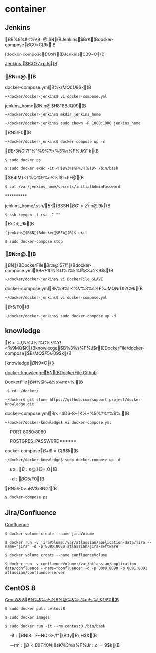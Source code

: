 # container
## Jenkins
$B%^%9%?!<(B/$B%9%l!<%V9=@.$N(BJenkins$B$r%m!<%+%k4D6-$K(Bdocker-compose$B$G9=C[$9$k(B

[docker-compose$B$G$N(BJenkins$B9=C[(B](https://qiita.com/KWS_0901/items/34d09b472bea9f5227a7)

[Jenkins $B:G?7>pJs(B](https://hub.docker.com/_/jenkins?tab=tags&page=1&ordering=last_updated)

### $B%^%9%?!<%3%s%F%J$N:n@.(B
docker-compose.yml$B%U%!%$%k$rMQ0U$9$k(B

`~/docker/docker-jenkins$ vi docker-compose.yml`

jenkins_home$B%G%#%l%/%H%j$N:n@.$H8"8BJQ99(B

`~/docker/docker-jenkins$ mkdir jenkins_home`

`~/docker/docker-jenkins$ sudo chown -R 1000:1000 jenkins_home`

$B%^%9%?!<%3%s%F%J$N5/F0(B

`~/docker/docker-jenkins$ docker-compose up -d`

$B%3%s%F%J(BID$B$r3NG'$7!"%^%9%?!<%3%s%F%J$KF~$k(B

`$ sudo docker ps`

`$ sudo docker exec -it <$B%3%s%F%J(BID> /bin/bash`

$B4IM}<T%Q%9%o!<%I$r<hF@(B

`$ cat /var/jenkins_home/secrets/initialAdminPassword`

\*\*\*\*\*\*\*\*\*\*
<!-- 45550eb526dc4682a5529a7d2488ccff -->

jenkins_home/.ssh/$B$K(BSSH$BG'>Z%-!<$r:n@.$9$k(B

`$ ssh-keygen -t rsa -C ""`

$B%^%9%?!<%3%s%F%J$rDd;_$9$k(B

`(jenkins$B$N(Bdocker$BFb(B)$ exit`

`$ sudo docker-compose stop`

### $B%9%l!<%V%3%s%F%J$N:n@.(B

$B%9%l!<%V%3%s%F%JMQ$N(BDockerFile$B$r:n@.$7!"(Bdocker-compose.yml$B$HF10l$N%U%)%k%@$K3JG<$9$k(B

`~/docker/docker-jenkins$ vi DockerFile_SLAVE`

docker-compose.yml$B$K%9%l!<%V%3%s%F%JMQ$N%5!<%S%9@_Dj$rDI2C$9$k(B

`~/docker/docker-jenkins$ vi docker-compose.yml`

$B%3%s%F%J$r5/F0(B

`~/docker/docker-jenkins$ sudo docker-compose up -d`

## knowledge
$B<+J,$N%J%l%C%8%Y!<%9MQ$K(Bknowledge$B%3%s%F%J$r(BDockerFile/docker-compose$B$rMQ$$$F5/F0$9$k(B

[knowledge$B$N9=C[(B](https://syachiku.net/knowledge-install/)

[docker-knowledge$B$N(BDockerFile Github](https://github.com/support-project/docker-knowledge)

DockerFile$B$N%@%&%s%m!<%I(B

`~$ cd ~/docker/`

`~/docker$ git clone https://github.com/support-project/docker-knowledge.git`

docker-compose.yml$B$r<+4D6-8~$1$K%+%9%?%^%$%:(B

`~/docker/docker-knowledge$ vi docker-compose.yml`

&nbsp;&nbsp;&nbsp; PORT 8080:8080

&nbsp;&nbsp;&nbsp; POSTGRES_PASSWORD=\*\*\*\*\*

cocker-compose$B$+$i9=C[$9$k(B

`~/docker/docker-knowledge$ sudo docker-compose up -d`

&nbsp;&nbsp;&nbsp; up : $B:n@.$H3+;O(B

&nbsp;&nbsp;&nbsp; -d : $B%G!<%b%s>uBV$G5/F0(B

$B%3%s%F%J$N5/F0>uBV$r3NG'(B

`$ docker-compose ps`

## Jira/Confluence
[Confluence](https://qiita.com/iguchikoma/items/97128b3d3bfbbe7e71a4)

`$ docker volume create --name jiraVolume`

`$ docker run -v jiraVolume:/var/atlassian/application-data/jira --name="jira" -d -p 8080:8080 atlassian/jira-software`

`$ docker volume create --name confluenceVolume`

`$ docker run -v confluenceVolume:/var/atlassian/application-data/confluence --name="confluence" -d -p 8090:8090 -p 8091:8091 atlassian/confluence-server`

## CentOS 8
[CentOS 8$B$N%$%a!<%8%@%&%s%m!<%I!&5/F0(B](https://qiita.com/witchcraze/items/bc05f8fd90bea2dc333f)

`$ sudo docker pull centos:8`

`$ sudo docker images`

`$ sudo docker run -it --rm centos:8 /bin/bash`

&nbsp;&nbsp;&nbsp; -it : $B%3%s%F%J$NI8=`F~NO$r3+$/!"(Btty$B$r;H$&(B

&nbsp;&nbsp;&nbsp; --rm : $B<B9T40N;8e$K%3%s%F%J$r:o=|$9$k(B

